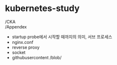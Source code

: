 # kubernetes-study

/CKA  
/Appendex 
  - startup probe에서 시작할 때까지의 의미, 서브 프로세스
  - nginx.conf
  - reverse proxy
  - socket
  - githubusercontent /blob/
